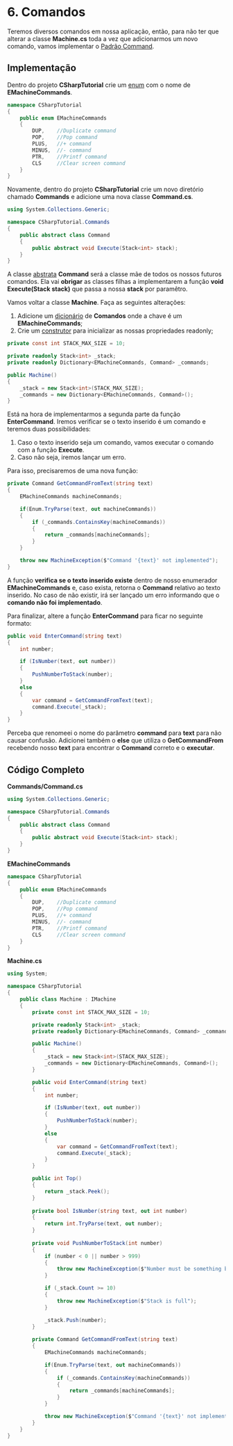 # 6. Comandos

Teremos diversos comandos em nossa aplicação, então, para não ter que alterar a classe **Machine.cs** toda a vez 
que adicionarmos um novo comando, vamos implementar o [Padrão Command](https://gameprogrammingpatterns.com/command.html).

## Implementação

Dentro do projeto **CSharpTutorial** crie um [enum](https://docs.microsoft.com/pt-br/dotnet/csharp/language-reference/builtin-types/enum) com o nome de **EMachineCommands**.
```C#
namespace CSharpTutorial
{
    public enum EMachineCommands
    {
        DUP,	//Duplicate command
        POP, 	//Pop command
        PLUS,	//+ command
        MINUS,	//- command
        PTR,	//Printf command
        CLS		//Clear screen command
    }
}
```

Novamente, dentro do projeto **CSharpTutorial** crie um novo diretório chamado **Commands** e adicione uma nova classe **Command.cs**.
```C#
using System.Collections.Generic;

namespace CSharpTutorial.Commands
{
    public abstract class Command
    {
        public abstract void Execute(Stack<int> stack);
    }
}
```
A classe [abstrata](https://docs.microsoft.com/pt-br/dotnet/csharp/language-reference/keywords/abstract) **Command** será a classe mãe de todos os nossos futuros comandos. Ela vai **obrigar** as classes filhas a implementarem
a função **void Execute(Stack<int> stack)** que passa a nossa **stack** por paramêtro.

Vamos voltar a classe **Machine**. Faça as seguintes alterações:
1. Adicione um [dicionário](https://docs.microsoft.com/pt-br/dotnet/api/system.collections.generic.dictionary-2?view=netcore-3.1) de **Comandos** onde a chave é um **EMachineCommands**;
2. Crie um [construtor](https://docs.microsoft.com/pt-br/dotnet/csharp/programming-guide/classes-and-structs/using-constructors) para inicializar as nossas propriedades readonly;

```C#
private const int STACK_MAX_SIZE = 10;

private readonly Stack<int> _stack;
private readonly Dictionary<EMachineCommands, Command> _commands;

public Machine()
{
	_stack = new Stack<int>(STACK_MAX_SIZE);
	_commands = new Dictionary<EMachineCommands, Command>();
}
```

Está na hora de implementarmos a segunda parte da função **EnterCommand**. Iremos verificar se o texto
inserido é um comando e teremos duas possibilidades:
1. Caso o texto inserido seja um comando, vamos executar o comando com a função **Execute**.
2. Caso não seja, iremos lançar um erro.

Para isso, precisaremos de uma nova função:
```C#
private Command GetCommandFromText(string text)
{
    EMachineCommands machineCommands;

    if(Enum.TryParse(text, out machineCommands))
    {
        if (_commands.ContainsKey(machineCommands))
        {
            return _commands[machineCommands];
        }
    }

    throw new MachineException($"Command '{text}' not implemented");           
}
```
A função **verifica se o texto inserido existe** dentro de nosso enumerador **EMachineCommands** e, caso exista, retorna o **Command** relativo ao texto inserido. No caso de não existir, irá ser lançado um erro informando que o **comando não foi implementado**.

Para finalizar, altere a função **EnterCommand** para ficar no seguinte formato:
```C#
public void EnterCommand(string text)
{
    int number;

    if (IsNumber(text, out number))
    {
        PushNumberToStack(number);
    }
    else
    {
        var command = GetCommandFromText(text);
        command.Execute(_stack);
    }
}
```
Perceba que renomeei o nome do parâmetro **command** para **text** para não causar confusão. Adicionei também o **else**
que utiliza o **GetCommandFrom** recebendo nosso **text** para encontrar o **Command** correto e o **executar**.

## Código Completo
**Commands/Command.cs**
```C#
using System.Collections.Generic;

namespace CSharpTutorial.Commands
{
    public abstract class Command
    {
        public abstract void Execute(Stack<int> stack);
    }
}
```
**EMachineCommands**
```C#
namespace CSharpTutorial
{
    public enum EMachineCommands
    {
        DUP,	//Duplicate command
        POP, 	//Pop command
        PLUS,	//+ command
        MINUS,	//- command
        PTR,	//Printf command
        CLS		//Clear screen command
    }
}
```
**Machine.cs**
```C#
using System;

namespace CSharpTutorial
{
    public class Machine : IMachine
    {
        private const int STACK_MAX_SIZE = 10;

        private readonly Stack<int> _stack;
        private readonly Dictionary<EMachineCommands, Command> _commands;

        public Machine()
        {
            _stack = new Stack<int>(STACK_MAX_SIZE);
            _commands = new Dictionary<EMachineCommands, Command>();
        }

        public void EnterCommand(string text)
        {
            int number;

            if (IsNumber(text, out number))
            {
                PushNumberToStack(number);
            }
            else
            {
                var command = GetCommandFromText(text);
                command.Execute(_stack);
            }
        }

        public int Top()
        {
            return _stack.Peek();
        }
		
        private bool IsNumber(string text, out int number)
        {
            return int.TryParse(text, out number);
        }
		
        private void PushNumberToStack(int number)
        {
            if (number < 0 || number > 999)
            {
                throw new MachineException($"Number must be something between 0 and 999");
            }

            if (_stack.Count >= 10)
            {
                throw new MachineException($"Stack is full");
            }

            _stack.Push(number);
        }
		
        private Command GetCommandFromText(string text)
        {
            EMachineCommands machineCommands;

            if(Enum.TryParse(text, out machineCommands))
            {
                if (_commands.ContainsKey(machineCommands))
                {
                    return _commands[machineCommands];
                }
            }

            throw new MachineException($"Command '{text}' not implemented");           
        }
    }
}
```


